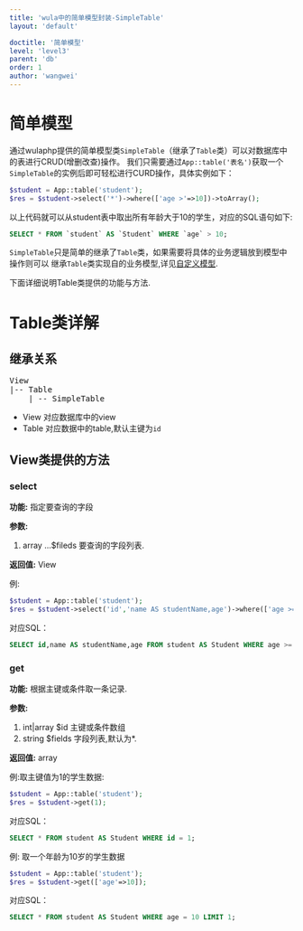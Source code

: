 ```yaml
---
title: 'wula中的简单模型封装-SimpleTable'
layout: 'default'

doctitle: '简单模型'
level: 'level3'
parent: 'db'
order: 1
author: 'wangwei'
---
```


# 简单模型

通过wulaphp提供的简单模型类`SimpleTable`（继承了`Table`类）可以对数据库中的表进行CRUD(增删改查)操作。
我们只需要通过`App::table('表名')`获取一个`SimpleTable`的实例后即可轻松进行CURD操作，具体实例如下：

```php
$student = App::table('student');
$res = $student->select('*')->where(['age >'=>10])->toArray();
```

以上代码就可以从student表中取出所有年龄大于10的学生，对应的SQL语句如下:

```sql
SELECT * FROM `student` AS `Student` WHERE `age` > 10;
```

`SimpleTable`只是简单的继承了`Table`类，如果需要将具体的业务逻辑放到模型中操作则可以
继承`Table`类实现自的业务模型,详见[自定义模型](model.html).


下面详细说明Table类提供的功能与方法.

# Table类详解

## 继承关系

<pre>
View
|-- Table
    | -- SimpleTable
</pre>

- View 对应数据库中的view
- Table 对应数据中的table,默认主键为`id`


## View类提供的方法

### select

**功能:** 指定要查询的字段

**参数:**
1. array ...$fileds 要查询的字段列表.

**返回值:** View

例:

```php
$student = App::table('student');
$res = $student->select('id','name AS studentName,age')->where(['age >='=>10])->toArray();
```

对应SQL：
```sql
SELECT id,name AS studentName,age FROM student AS Student WHERE age >= 10; 
```

### get

**功能:** 根据主键或条件取一条记录.

**参数:** 
1. int|array $id  主键或条件数组
2. string    $fields 字段列表,默认为*.

**返回值:** array 

例:取主键值为1的学生数据:

```php
$student = App::table('student');
$res = $student->get(1);
```

对应SQL：
```sql
SELECT * FROM student AS Student WHERE id = 1; 
```

例: 取一个年龄为10岁的学生数据
```php
$student = App::table('student');
$res = $student->get(['age'=>10]);
```

对应SQL：
```sql
SELECT * FROM student AS Student WHERE age = 10 LIMIT 1; 
```

